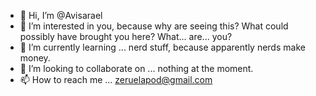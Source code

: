 - 👋 Hi, I’m @Avisarael
- 👀 I’m interested in you, because why are seeing this? What could possibly have brought you here? What... are... you?
- 🌱 I’m currently learning ... nerd stuff, because apparently nerds make money.
- 💞️ I’m looking to collaborate on ... nothing at the moment. 
- 📫 How to reach me ... zeruelapod@gmail.com

<!---
Avisarael/Avisarael is a ✨ special ✨ repository because its `README.md` (this file) appears on your GitHub profile.
You can click the Preview link to take a look at your changes.
--->
